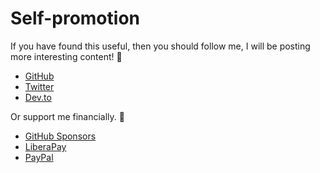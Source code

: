 # Self-promotion

If you have found this useful, then you should follow me, I will be posting more interesting content! 🥰

- [GitHub](https://redirect.akbal.dev/github)
- [Twitter](https://redirect.akbal.dev/twitter)
- [Dev.to](https://redirect.akbal.dev/dev.to)

Or support me financially. 💸

- [GitHub Sponsors](https://redirect.akbal.dev/github/sponsor)
- [LiberaPay](https://redirect.akbal.dev/liberapay)
- [PayPal](https://redirect.akbal.dev/paypal)
